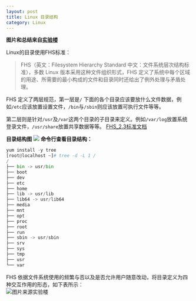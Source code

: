 ```yaml
---
layout: post
title: Linux 目录结构
category: Linux
---
```



**图片和总结来自[实验楼](https://www.shiyanlou.com/courses/1/labs/59/document)**

Linux的目录使用FHS标准：
> FHS（英文：Filesystem Hierarchy Standard 中文：文件系统层次结构标准），多数 Linux 版本采用这种文件组织形式，FHS 定义了系统中每个区域的用途、所需要的最小构成的文件和目录同时还给出了例外处理与矛盾处理。

FHS 定义了两层规范，第一层是`/` 下面的各个目录应该要放什么文件数据，例如`/etc`应该放置设置文件，`/bin`与`/sbin`则应该放置可执行文件等等。

第二层则是针对`/usr`及`/var`这两个目录的子目录来定义。例如`/var/log`放置系统登录文件，`/usr/share`放置共享数据等等。
[FHS_2.3标准文档](http://refspecs.linuxfoundation.org/FHS_2.3/fhs-2.3.pdf)

**目录结构图**
![](http://oon3ys1qt.bkt.clouddn.com/Linux_Content_tree.png)
**命令行查看目录结构：**
```python
yum install -y tree
[root@localhost ~]# tree -d -L 1 /
/
├── bin -> usr/bin
├── boot
├── dev
├── etc
├── home
├── lib -> usr/lib
├── lib64 -> usr/lib64
├── media
├── mnt
├── opt
├── proc
├── root
├── run
├── sbin -> usr/sbin
├── srv
├── sys
├── tmp
├── usr
└── var
```
FHS 依据文件系统使用的频繁与否以及是否允许用户随意改动，将目录定义为四种交互作用的形态，如下表所示：  
![图片来源实验楼](http://oon3ys1qt.bkt.clouddn.com/wm.png)
